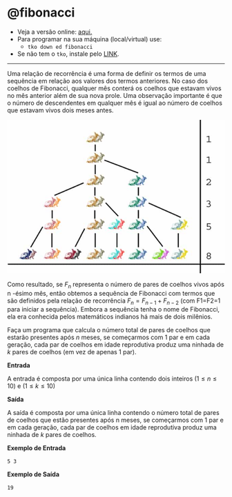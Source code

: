 # @fibonacci

- Veja a versão online: [aqui.](https://github.com/qxcodeed/arcade/blob/master/base/fibonacci/Readme.md)
- Para programar na sua máquina (local/virtual) use:
  - `tko down ed fibonacci`
- Se não tem o `tko`, instale pelo [LINK](https://github.com/senapk/tko#tko).

---

Uma relação de recorrência é uma forma de definir os termos de uma sequência em relação aos valores dos termos anteriores. No caso dos coelhos de Fibonacci, qualquer mês conterá os coelhos que estavam vivos no mês anterior além de sua nova prole. Uma observação importante é que o número de descendentes em qualquer mês é igual ao número de coelhos que estavam vivos dois meses antes. 

![Fibonacci](https://github.com/WladimirTavares/ED2024.1/raw/main/Fibonacci/FibonacciRabbits1.jpg)

Como resultado, se $F_n$ representa o número de pares de coelhos vivos após n -ésimo mês, então obtemos a sequência de Fibonacci com termos que são definidos pela relação de recorrência $F_n=F_{n−1}+F_{n−2}$ (com F1=F2=1 para iniciar a sequência). Embora a sequência tenha o nome de Fibonacci, ela era conhecida pelos matemáticos indianos há mais de dois milênios.



Faça um programa que calcula o número total de pares de coelhos que estarão presentes após $n$ meses, se começarmos com 1 par e em cada geração, cada par de coelhos em idade reprodutiva produz uma ninhada de $k$ pares de coelhos (em vez de apenas 1 par).

**Entrada**

A entrada é composta por uma única linha contendo dois inteiros ($1 \leq n \leq 1 0$) e ($1 \leq k \leq 10$)

**Saída**

A saída é composta por uma única linha contendo o número total de pares de coelhos que estão presentes após n meses, se começarmos com 1 par e em cada geração, cada par de coelhos em idade reprodutiva produz uma ninhada de $k$ pares de coelhos.

**Exemplo de Entrada**
```
5 3
```

**Exemplo de Saída**
```
19
```


